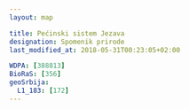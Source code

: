 ```yaml
---
layout: map

title: Pećinski sistem Jezava
designation: Spomenik prirode
last_modified_at: 2018-05-31T00:23:05+02:00

WDPA: [388813]
BioRaS: [356]
geoSrbija:
  L1_183: [172]
---
```


